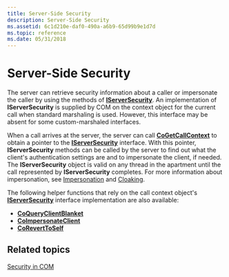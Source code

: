 ```yaml
---
title: Server-Side Security
description: Server-Side Security
ms.assetid: 6c1d210e-daf0-490a-a6b9-65d99b9e1d7d
ms.topic: reference
ms.date: 05/31/2018
---
```


# Server-Side Security

The server can retrieve security information about a caller or impersonate the caller by using the methods of [**IServerSecurity**](/windows/win32/api/objidlbase/nn-objidlbase-iserversecurity). An implementation of **IServerSecurity** is supplied by COM on the context object for the current call when standard marshaling is used. However, this interface may be absent for some custom-marshaled interfaces.

When a call arrives at the server, the server can call [**CoGetCallContext**](/windows/desktop/api/combaseapi/nf-combaseapi-cogetcallcontext) to obtain a pointer to the [**IServerSecurity**](/windows/win32/api/objidlbase/nn-objidlbase-iserversecurity) interface. With this pointer, **IServerSecurity** methods can be called by the server to find out what the client's authentication settings are and to impersonate the client, if needed. The **IServerSecurity** object is valid on any thread in the apartment until the call represented by **IServerSecurity** completes. For more information about impersonation, see [Impersonation](impersonation.md) and [Cloaking](cloaking.md).

The following helper functions that rely on the call context object's [**IServerSecurity**](/windows/win32/api/objidlbase/nn-objidlbase-iserversecurity) interface implementation are also available:

-   [**CoQueryClientBlanket**](/windows/desktop/api/combaseapi/nf-combaseapi-coqueryclientblanket)
-   [**CoImpersonateClient**](/windows/desktop/api/combaseapi/nf-combaseapi-coimpersonateclient)
-   [**CoRevertToSelf**](/windows/desktop/api/combaseapi/nf-combaseapi-coreverttoself)

## Related topics

<dl> <dt>

[Security in COM](security-in-com.md)
</dt> </dl>

 

 
